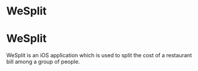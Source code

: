 # WeSplit
<h1>WeSplit</h1>
<p class="font-size: 12"> WeSplit is an iOS application which is used to split the cost of a restaurant bill among a group of people. </p>
